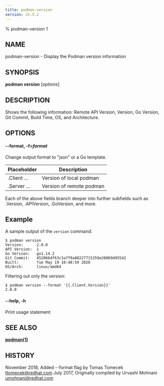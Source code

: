 ```yaml
---
title: podman-version
version: v5.5.2
---
```


% podman-version 1

## NAME
podman\-version - Display the Podman version information

## SYNOPSIS
**podman version** [*options*]

## DESCRIPTION
Shows the following information: Remote API Version, Version, Go Version, Git Commit, Build Time,
OS, and Architecture.

## OPTIONS

#### **--format**, **-f**=*format*

Change output format to "json" or a Go template.

| **Placeholder**     | **Description**          |
| ------------------- | ------------------------ |
| .Client ...         | Version of local podman  |
| .Server ...         | Version of remote podman |

Each of the above fields branch deeper into further subfields
such as .Version, .APIVersion, .GoVersion, and more.

## Example

A sample output of the `version` command:
```
$ podman version
Version:      2.0.0
API Version:  1
Go Version:   go1.14.2
Git Commit:   4520664f63c3a7f9a80227715359e20069d95542
Built:        Tue May 19 10:48:59 2020
OS/Arch:      linux/amd64
```

Filtering out only the version:
```
$ podman version --format '{{.Client.Version}}'
2.0.0
```

#### **--help**, **-h**

Print usage statement

## SEE ALSO
**[podman(1)](podman.1.md)**

## HISTORY
November 2018, Added --format flag by Tomas Tomecek <ttomecek@redhat.com>
July 2017, Originally compiled by Urvashi Mohnani <umohnani@redhat.com>
